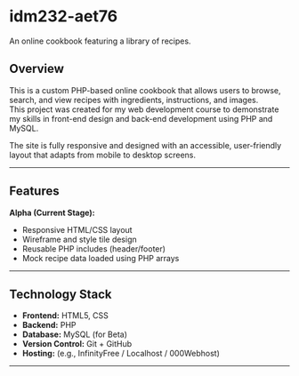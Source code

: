 # idm232-aet76
An online cookbook featuring a library of recipes.

## Overview
This is a custom PHP-based online cookbook that allows users to browse, search, and view recipes with ingredients, instructions, and images.  
This project was created for my web development course to demonstrate my skills in front-end design and back-end development using PHP and MySQL.

The site is fully responsive and designed with an accessible, user-friendly layout that adapts from mobile to desktop screens.

---

## Features
**Alpha (Current Stage):**
- Responsive HTML/CSS layout  
- Wireframe and style tile design  
- Reusable PHP includes (header/footer)  
- Mock recipe data loaded using PHP arrays  

---

## Technology Stack
- **Frontend:** HTML5, CSS
- **Backend:** PHP
- **Database:** MySQL (for Beta)
- **Version Control:** Git + GitHub
- **Hosting:** (e.g., InfinityFree / Localhost / 000Webhost)

---

